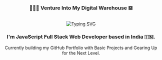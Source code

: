 <h3 align="center">👨🏻‍💻 Venture Into My Digital Warehouse 𝌏</h3>

<!-- Typing SVG by DenverCoder1 - https://github.com/DenverCoder1/readme-typing-svg -->
<p align ="center">
  <br/>
  <a href="https://git.io/typing-svg"><img src="https://readme-typing-svg.herokuapp.com?font=Fira+Code&duration=1500&pause=500&color=fdb74e&center=true&vCenter=true&width=435&lines=Full Stack Developer;DevOps+Evangelist;Community+Lead" alt="Typing SVG" />
  </a>
</p>

<h3 align="center"> 
  I'm JavaScript Full Stack Web Developer based in India 🇮🇳.
</h3>

<p align="center">
  Currently building my GitHub Portfolio with Basic Projects and Gearing Up for the Next Level.
</p>
